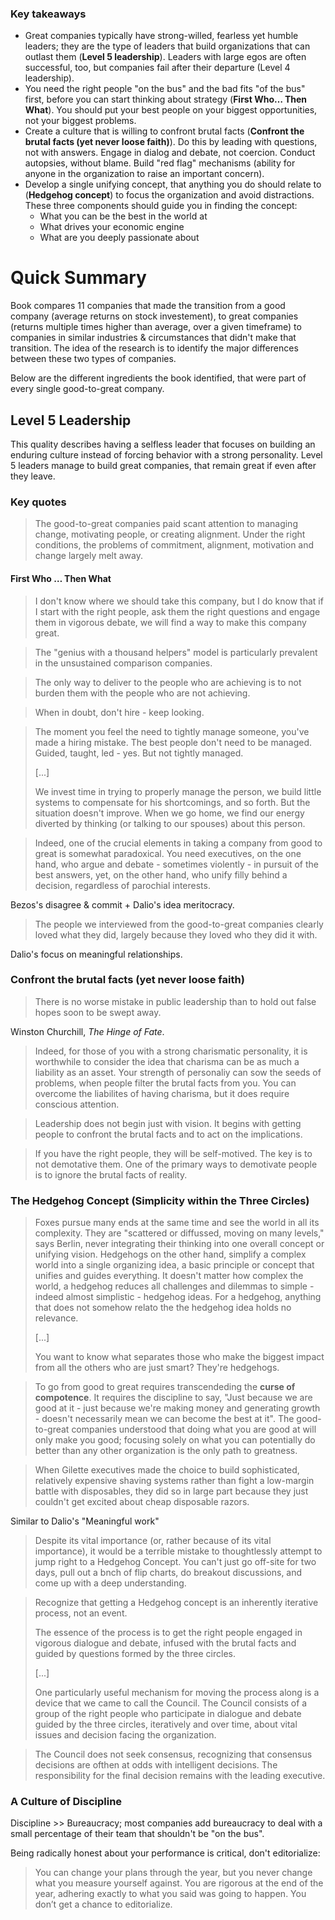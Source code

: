 ### Key takeaways

- Great companies typically have strong-willed, fearless yet humble leaders; they are the type of leaders that build organizations that can outlast them (**Level 5 leadership**). Leaders with large egos are often successful, too, but companies fail after their departure (Level 4 leadership).
- You need the right people "on the bus" and the bad fits "of the bus" first, before you can start thinking about strategy (**First Who… Then What**). You should put your best people on your biggest opportunities, not your biggest problems.
- Create a culture that is willing to confront brutal facts (**Confront the brutal facts (yet never loose faith)**). Do this by leading with questions, not with answers. Engage in dialog and debate, not coercion. Conduct autopsies, without blame. Build "red flag" mechanisms (ability for anyone in the organization to raise an important concern).
- Develop a single unifying concept, that anything you do should relate to (**Hedgehog concept**) to focus the organization and avoid distractions. These three components should guide you in finding the concept:
  - What you can be the best in the world at
  - What drives your economic engine
  - What are you deeply passionate about



# Quick Summary

Book compares 11 companies that made the transition from a good company (average returns on stock investement), to great companies (returns multiple times higher than average, over a given timeframe) to companies in similar industries & circumstances that didn't make that transition. The idea of the research is to identify the major differences between these two types of companies.

Below are the different ingredients the book identified, that were part of every single good-to-great company.



## Level 5 Leadership

This quality describes having a selfless leader that focuses on building an enduring culture instead of forcing behavior with a strong personality. Level 5 leaders manage to build great companies, that remain great if even after they leave.





### Key quotes

> The good-to-great companies paid scant attention to managing change, motivating people, or creating alignment. Under the right conditions, the problems of commitment, alignment, motivation and change largely melt away.

#### First Who … Then What

> I don't know where we should take this company, but I do know that if I start with the right people, ask them the right questions and engage them in vigorous debate, we will find a way to make this company great.



> The "genius with a thousand helpers" model is particularly prevalent in the unsustained comparison companies.



> The only way to deliver to the people who are achieving is to not burden them with the people who are not achieving.



> When in doubt, don't hire - keep looking.

> The moment you feel the need to tightly manage someone, you've made a hiring mistake. The best people don't need to be managed. Guided, taught, led - yes. But not tightly managed.
>
> [...]
>
> We invest time in trying to properly manage the person, we build little systems to compensate for his shortcomings, and so forth. But the situation doesn't improve. When we go home, we find our energy diverted by thinking (or talking to our spouses) about this person.

> Indeed, one of the crucial elements in taking a company from good to great is somewhat paradoxical. You need executives, on the one hand, who argue and debate - sometimes violently - in pursuit of the best answers, yet, on the other hand, who unify filly behind a decision, regardless of parochial interests.

Bezos's disagree & commit + Dalio's idea meritocracy.

> The people we interviewed from the good-to-great companies clearly loved what they did, largely because they loved who they did it with.

Dalio's focus on meaningful relationships.

### Confront the brutal facts (yet never loose faith)

> There is no worse mistake in public leadership than to hold out false hopes soon to be swept away.

Winston Churchill, *The Hinge of Fate*.

> Indeed, for those of you with a strong charismatic personality, it is worthwhile to consider the idea that charisma can be as much a liability as an asset. Your strength of personaliy can sow the seeds of problems, when people filter the brutal facts from you. You can overcome the liabilites of having charisma, but it does require conscious attention.

> Leadership does not begin just with vision. It begins with getting people to confront the brutal facts and to act on the implications.

> If you have the right people, they will be self-motived. The key is to not demotative them. One of the primary ways to demotivate people is to ignore the brutal facts of reality.

### The Hedgehog Concept (Simplicity within the Three Circles)

> Foxes pursue many ends at the same time and see the world in all its complexity. They are "scattered or diffussed, moving on many levels," says Berlin, never integrating their thinking into one overall concept or unifying vision. Hedgehogs on the other hand, simplify a complex world into a single organizing idea, a basic principle or concept that unifies and guides everything. It doesn't matter how complex the world, a hedgehog reduces all challenges and dilemmas to simple - indeed almost simplistic - hedgehog ideas. For a hedgehog, anything that does not somehow relato the the hedgehog idea holds no relevance.
>
> [...]
>
> You want to know what separates those who make the biggest impact from all the others who are just smart? They're hedgehogs.

> To go from good to great requires transcendeding the **curse of compotence**. It requires the discipline to say, "Just because we are good at it - just because we're making money and generating growth -  doesn't necessarily mean we can become the best at it". The good-to-great companies understood that doing what you are good at will only make you good; focusing solely on what you can potentially do better than any other organization is the only path to greatness.

> When Gilette executives made the choice to build sophisticated, relatively expensive shaving systems rather than fight a low-margin battle with disposables, they did so in large part because they just couldn't get excited about cheap disposable razors.

Similar to Dalio's "Meaningful work"

> Despite its vital importance (or, rather because of its vital importance), it would be a terrible mistake to thoughtlessly attempt to jump right to a Hedgehog Concept. You can't just go off-site for two days, pull out a bnch of flip charts, do breakout discussions, and come up with a deep understanding.

> Recognize that getting a Hedgehog concept is an inherently iterative process, not an event.
>
> The essence of the process is to get the right people engaged in vigorous dialogue and debate, infused with the brutal facts and guided by questions formed by the three circles.
>
> [...]
>
> One particularly useful mechanism for moving the process along is a device that we came to call the Council. The Council consists of a group of the right people who participate in dialogue and debate guided by the three circles, iteratively and over time, about vital issues and decision facing the organization.

> The Council does not seek consensus, recognizing that consensus decisions are ofthen at odds with intelligent decisions. The responsibility for the final decision remains with the leading executive.
>

### A Culture of Discipline

Discipline >> Bureaucracy; most companies add bureaucracy to deal with a small percentage of their team that shouldn't be "on the bus".

Being radically honest about your performance is critical, don't editorialize:

> You can change your plans through the year, but you never change what you measure yourself against. You are rigorous at the end of the year, adhering exactly to what you said was going to happen. You don’t get a chance to editorialize.

